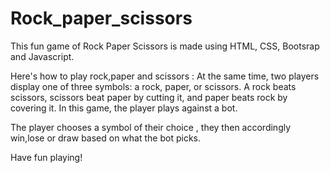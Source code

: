 # Rock_paper_scissors
This fun game of Rock Paper Scissors is made using HTML, CSS, Bootsrap and Javascript.

Here's how to play rock,paper and scissors : At the same time, two players display one of three symbols: a rock, paper, or scissors. A rock beats scissors, scissors beat paper by cutting it, and paper beats rock by covering it. In this game, the player plays against a bot.

The player chooses a symbol of their choice , they then accordingly win,lose or draw based on what the bot picks.

Have fun playing!


